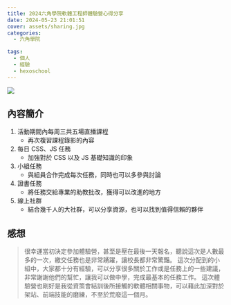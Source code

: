 ```yaml
---
title: 2024六角學院軟體工程師體驗營心得分享
date: 2024-05-23 21:01:51
cover: assets/sharing.jpg
categories:
  - 六角學院

tags:
  - 個人
  - 經驗
  - hexoschool
---
```


![](https://firebasestorage.googleapis.com/v0/b/hexschool-courses.appspot.com/o/hex-website%2Fblog%2F1710986781813-engineer-camp.png?alt=media&token=536bc802-b2b7-4778-8887-2017e88853d7)

## 內容簡介

1. 活動期間內每周三共五場直播課程
   - 再次複習課程錄影的內容
2. 每日 CSS、JS 任務
   - 加強對於 CSS 以及 JS 基礎知識的印象
3. 小組任務
   - 與組員合作完成每次任務，同時也可以多參與討論
4. 證書任務
   - 將任務交給專業的助教批改，獲得可以改進的地方
5. 線上社群
   - 結合幾千人的大社群，可以分享資源，也可以找到值得信賴的夥伴

## 感想

> 很幸運當初決定參加體驗營，甚至是壓在最後一天報名，聽說這次是人數最多的一次，繳交任務也是非常踴躍，讓校長都非常驚豔。
> 這次分配到的小組中，大家都十分有經驗，可以分享很多關於工作或是任務上的一些建議，非常謝謝他們的幫忙，讓我可以做中學，完成最基本的任務工作。
> 這次體驗營也剛好是我從資策會結訓後所接觸的軟體相關事物，可以藉此加深對於架站、前端技能的磨練，不至於荒廢這一個月。
